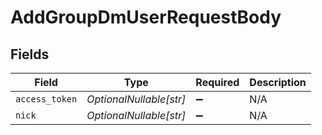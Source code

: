 # AddGroupDmUserRequestBody


## Fields

| Field                   | Type                    | Required                | Description             |
| ----------------------- | ----------------------- | ----------------------- | ----------------------- |
| `access_token`          | *OptionalNullable[str]* | :heavy_minus_sign:      | N/A                     |
| `nick`                  | *OptionalNullable[str]* | :heavy_minus_sign:      | N/A                     |